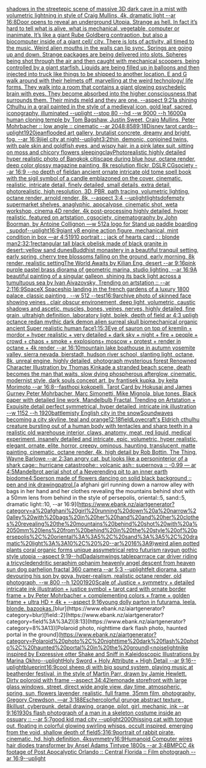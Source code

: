 [shadows in the street](https://www.ebank.nz/aiartgenerator?category=shadows%20in%20the%20street)[epic scene of massive 3D dark cave in a mist with volumetric lightning in style of Craig Mullins, 4k, dramatic light --ar 16:8](https://www.ebank.nz/aiartgenerator?category=epic%20scene%20of%20massive%203D%20dark%20cave%20in%20a%20mist%20with%20volumetric%20lightning%20in%20style%20of%20Craig%20Mullins%2C%204k%2C%20dramatic%20light%20--ar%2016%3A8)[Door opens to reveal an underground Utopia. Strange as hell. In fact it’s hard to tell what is alive, what is mechanical, vegetable, computer or inanimate. It’s like a giant Rube Goldberg contraption, but also a biocomputer inside of a giant cell/ city. There is lots of activity, all timed to the music. Weird alien mouths in the walls can lip sync. Springs are going up and down. Strange packages are being delivered into slots. Spheres being shot through the air and then caught with mechanical scoopers, being controlled by a giant starfish. Liquids are being filled up in balloons and then injected into truck like things to be shipped to another location. E and G walk around with their helmets off, marvelling at the weird technology/ life forms. They walk into a room that contains a giant glowing psychedelic brain with eyes. They become absorbed into the higher consciousness that surrounds them. Their minds meld and they are one. --aspect 9:21](https://www.ebank.nz/aiartgenerator?category=Door%20opens%20to%20reveal%20an%20underground%20Utopia.%20Strange%20as%20hell.%20In%20fact%20it%E2%80%99s%20hard%20to%20tell%20what%20is%20alive%2C%20what%20is%20mechanical%2C%20vegetable%2C%20computer%20or%20inanimate.%20It%E2%80%99s%20like%20a%20giant%20Rube%20Goldberg%20contraption%2C%20but%20also%20a%20biocomputer%20inside%20of%20a%20giant%20cell/%20city.%20There%20is%20lots%20of%20activity%2C%20all%20timed%20to%20the%20music.%20Weird%20alien%20mouths%20in%20the%20walls%20can%20lip%20sync.%20Springs%20are%20going%20up%20and%20down.%20Strange%20packages%20are%20being%20delivered%20into%20slots.%20Spheres%20being%20shot%20through%20the%20air%20and%20then%20caught%20with%20mechanical%20scoopers%2C%20being%20controlled%20by%20a%20giant%20starfish.%20Liquids%20are%20being%20filled%20up%20in%20balloons%20and%20then%20injected%20into%20truck%20like%20things%20to%20be%20shipped%20to%20another%20location.%20E%20and%20G%20walk%20around%20with%20their%20helmets%20off%2C%20marvelling%20at%20the%20weird%20technology/%20life%20forms.%20They%20walk%20into%20a%20room%20that%20contains%20a%20giant%20glowing%20psychedelic%20brain%20with%20eyes.%20They%20become%20absorbed%20into%20the%20higher%20consciousness%20that%20surrounds%20them.%20Their%20minds%20meld%20and%20they%20are%20one.%20--aspect%209%3A21)[a shining Cthulhu in a grail painted in the style of a medieval icon, gold leaf, sacred, iconography, illuminated --uplight --stop 80 --hd --w 9000 --h 16000](https://www.ebank.nz/aiartgenerator?category=a%20shining%20Cthulhu%20in%20a%20grail%20painted%20in%20the%20style%20of%20a%20medieval%20icon%2C%20gold%20leaf%2C%20sacred%2C%20iconography%2C%20illuminated%20--uplight%20--stop%2080%20--hd%20--w%209000%20--h%2016000)[a human cloning temple by Tom Bagshaw, Justin Sweet, Craig Mullins, Peter Mohrbacher :: low angle :: cinematic --ar 2048:858](https://www.ebank.nz/aiartgenerator?category=a%20human%20cloning%20temple%20by%20Tom%20Bagshaw%2C%20Justin%20Sweet%2C%20Craig%20Mullins%2C%20Peter%20Mohrbacher%20%3A%3A%20low%20angle%20%3A%3A%20cinematic%20--ar%202048%3A858)[9:18](https://www.ebank.nz/aiartgenerator?category=9%3A18)[Disney tarot cards](https://www.ebank.nz/aiartgenerator?category=Disney%20tarot%20cards)[--uplight](https://www.ebank.nz/aiartgenerator?category=--uplight)[1920](https://www.ebank.nz/aiartgenerator?category=1920)[jean](https://www.ebank.nz/aiartgenerator?category=jean)[flooded art gallery, brutalist concrete, dreamy and bright, fog, --ar 16:9](https://www.ebank.nz/aiartgenerator?category=flooded%20art%20gallery%2C%20brutalist%20concrete%2C%20dreamy%20and%20bright%2C%20fog%2C%20--ar%2016%3A9)[jijel city at night](https://www.ebank.nz/aiartgenerator?category=jijel%20city%20at%20night)[--uplight](https://www.ebank.nz/aiartgenerator?category=--uplight)[3:2](https://www.ebank.nz/aiartgenerator?category=3%3A2)[thin, demonic, conjoined twins, with pale skin and goldfish eyes, and wispy hair, in a pink latex suit, sitting on moss and chicory flowers sleeping](https://www.ebank.nz/aiartgenerator?category=thin%2C%20demonic%2C%20conjoined%20twins%2C%20with%20pale%20skin%20and%20goldfish%20eyes%2C%20and%20wispy%20hair%2C%20in%20a%20pink%20latex%20suit%2C%20sitting%20on%20moss%20and%20chicory%20flowers%20sleeping)[clay](https://www.ebank.nz/aiartgenerator?category=clay)[Photorealistic highly detailed hyper realistic photo of Bangkok citiscape during blue hour, octane render, deep color,glossy magazine painting, 8k resolution,flickr, DSLR,CGsociety  --ar 16:9 --no depth of field](https://www.ebank.nz/aiartgenerator?category=Photorealistic%20highly%20detailed%20hyper%20realistic%20photo%20of%20Bangkok%20citiscape%20during%20blue%20hour%2C%20octane%20render%2C%20deep%20color%2Cglossy%20magazine%20painting%2C%208k%20resolution%2Cflickr%2C%20DSLR%2CCGsociety%20%20--ar%2016%3A9%20--no%20depth%20of%20field)[an ancient ornate intricate old tome spell book with the sigil symbol of a candle emblazoned on the cover, cinematic, realistic, intricate detail, finely detailed, small details, extra detail, photorealistic, high resolution, 3D, PBR, path tracing, volumetric lighting, octane render, arnold render, 8k, --aspect 3:4 --uplight](https://www.ebank.nz/aiartgenerator?category=an%20ancient%20ornate%20intricate%20old%20tome%20spell%20book%20with%20the%20sigil%20symbol%20of%20a%20candle%20emblazoned%20on%20the%20cover%2C%20cinematic%2C%20realistic%2C%20intricate%20detail%2C%20finely%20detailed%2C%20small%20details%2C%20extra%20detail%2C%20photorealistic%2C%20high%20resolution%2C%203D%2C%20PBR%2C%20path%20tracing%2C%20volumetric%20lighting%2C%20octane%20render%2C%20arnold%20render%2C%208k%2C%20--aspect%203%3A4%20--uplight)[lights](https://www.ebank.nz/aiartgenerator?category=lights)[dof](https://www.ebank.nz/aiartgenerator?category=dof)[empty supermarket shelves, anaglyphic, apocalypse, cinematic shot, weta workshop, cinema 4D render, 4k post-processing highly detailed, hyper realistic, featured on artstation, cgsociety, cinematography by John Boorman, by Antoine Collignon —w 512](https://www.ebank.nz/aiartgenerator?category=empty%20supermarket%20shelves%2C%20anaglyphic%2C%20apocalypse%2C%20cinematic%20shot%2C%20weta%20workshop%2C%20cinema%204D%20render%2C%204k%20post-processing%20highly%20detailed%2C%20hyper%20realistic%2C%20featured%20on%20artstation%2C%20cgsociety%2C%20cinematography%20by%20John%20Boorman%2C%20by%20Antoine%20Collignon%20%E2%80%94w%20512)[a logo for Stand up paddle boarding , sup](https://www.ebank.nz/aiartgenerator?category=a%20logo%20for%20Stand%20up%20paddle%20boarding%20%2C%20sup)[dof](https://www.ebank.nz/aiartgenerator?category=dof)[--uplight](https://www.ebank.nz/aiartgenerator?category=--uplight)[16:9](https://www.ebank.nz/aiartgenerator?category=16%3A9)[giant v8 engine action figure, mechanical, mint condition in box —ar 4:5](https://www.ebank.nz/aiartgenerator?category=giant%20v8%20engine%20action%20figure%2C%20mechanical%2C%20mint%20condition%20in%20box%20%E2%80%94ar%204%3A5)[1910 portrait : :  jack of hearts card : : blonde man](https://www.ebank.nz/aiartgenerator?category=1910%20portrait%20%3A%20%3A%20%20jack%20of%20hearts%20card%20%3A%20%3A%20blonde%20man)[2:3](https://www.ebank.nz/aiartgenerator?category=2%3A3)[2:1](https://www.ebank.nz/aiartgenerator?category=2%3A1)[rectangular tall black  obelisk made of black granite in desert::yellow sand dunes](https://www.ebank.nz/aiartgenerator?category=rectangular%20tall%20black%20%20obelisk%20made%20of%20black%20granite%20in%20desert%3A%3Ayellow%20sand%20dunes)[Buddhist monastery in a beautiful tranquil setting, early spring, cherry tree blossoms falling on the ground, early morning, 8k render, realistic setting](https://www.ebank.nz/aiartgenerator?category=Buddhist%20monastery%20in%20a%20beautiful%20tranquil%20setting%2C%20early%20spring%2C%20cherry%20tree%20blossoms%20falling%20on%20the%20ground%2C%20early%20morning%2C%208k%20render%2C%20realistic%20setting)[The World Awaits by Kilian Eng, desert --ar 9:16](https://www.ebank.nz/aiartgenerator?category=The%20World%20Awaits%20by%20Kilian%20Eng%2C%20desert%20--ar%209%3A16)[pink purple pastel brass diorama of geometric marina, studio lighting, --ar 16:9](https://www.ebank.nz/aiartgenerator?category=pink%20purple%20pastel%20brass%20diorama%20of%20geometric%20marina%2C%20studio%20lighting%2C%20--ar%2016%3A9)[A beautiful painting of a singular galleon, shining its back light across a tumultuous sea by Ivan Aivazovsky, Trending on artstation :: --ar 2:1](https://www.ebank.nz/aiartgenerator?category=A%20beautiful%20painting%20of%20a%20singular%20galleon%2C%20shining%20its%20back%20light%20across%20a%20tumultuous%20sea%20by%20Ivan%20Aivazovsky%2C%20Trending%20on%20artstation%20%3A%3A%20--ar%202%3A1)[16:9](https://www.ebank.nz/aiartgenerator?category=16%3A9)[SpaceX Spaceship landing in the french gardens of a luxury 1800 palace, classic painting , --w 512 --test](https://www.ebank.nz/aiartgenerator?category=SpaceX%20Spaceship%20landing%20in%20the%20french%20gardens%20of%20a%20luxury%201800%20palace%2C%20classic%20painting%20%2C%20--w%20512%20--test)[16:9](https://www.ebank.nz/aiartgenerator?category=16%3A9)[archive photo of skinned face showing veines . clair obscur environement, deep light, volumetric, caustic shadows and ascetic. muscles, bones, veines, nerves, highly detailed, fine grain, ultrahigh definition, laboratory light, bolek, depth of field ar 4:3 upligh octance redan mythic dark demon alien surreal skull biomechanical organic ancient Super realistic human face](https://www.ebank.nz/aiartgenerator?category=archive%20photo%20of%20skinned%20face%20showing%20veines%20.%20clair%20obscur%20environement%2C%20deep%20light%2C%20volumetric%2C%20caustic%20shadows%20and%20ascetic.%20muscles%2C%20bones%2C%20veines%2C%20nerves%2C%20highly%20detailed%2C%20fine%20grain%2C%20ultrahigh%20definition%2C%20laboratory%20light%2C%20bolek%2C%20depth%20of%20field%20ar%204%3A3%20upligh%20octance%20redan%20mythic%20dark%20demon%20alien%20surreal%20skull%20biomechanical%20organic%20ancient%20Super%20realistic%20human%20face)[1:1](https://www.ebank.nz/aiartgenerator?category=1%3A1)[5:3](https://www.ebank.nz/aiartgenerator?category=5%3A3)[Eye of sauron on top of kremlin + mordor +  hyper realistic + very detailed + dark sky + night + fire + people + crowd + chaos + smoke + explosions+ moscow + protest + render in octane + 4k render --ar 16:10](https://www.ebank.nz/aiartgenerator?category=Eye%20of%20sauron%20on%20top%20of%20kremlin%20%2B%20mordor%20%2B%20%20hyper%20realistic%20%2B%20very%20detailed%20%2B%20dark%20sky%20%2B%20night%20%2B%20fire%20%2B%20people%20%2B%20crowd%20%2B%20chaos%20%2B%20smoke%20%2B%20explosions%2B%20moscow%20%2B%20protest%20%2B%20render%20in%20octane%20%2B%204k%20render%20--ar%2016%3A10)[mountain lake boathouse in autumn yosemite valley, sierra nevada, bierstadt, hudson river school, slanting light, octane, 8k, unreal engine, highly detailed, photograph mysterious forest Renowned Character Illustration by Thomas Kinkade  a stranded beach scene, death becomes the man that waits, slow dying phospherous afterglow, cinematic, modernist style, dark souls concept art, by frantisek kupka, by keita Morimoto --ar 16:8](https://www.ebank.nz/aiartgenerator?category=mountain%20lake%20boathouse%20in%20autumn%20yosemite%20valley%2C%20sierra%20nevada%2C%20bierstadt%2C%20hudson%20river%20school%2C%20slanting%20light%2C%20octane%2C%208k%2C%20unreal%20engine%2C%20highly%20detailed%2C%20photograph%20mysterious%20forest%20Renowned%20Character%20Illustration%20by%20Thomas%20Kinkade%20%20a%20stranded%20beach%20scene%2C%20death%20becomes%20the%20man%20that%20waits%2C%20slow%20dying%20phospherous%20afterglow%2C%20cinematic%2C%20modernist%20style%2C%20dark%20souls%20concept%20art%2C%20by%20frantisek%20kupka%2C%20by%20keita%20Morimoto%20--ar%2016%3A8)[--fast](https://www.ebank.nz/aiartgenerator?category=--fast)[hopi kokopelli, Tarot Card by Hokusai and James Gurney Peter Mohrbacher, Marc Simonetti, Mike Mignola, blue tones, Black paper with detailed line work, Mandelbulb Fractal, Trending on Artstation + Exquisite detail perfect symmetrical, hyper detailed, intricate ink illustration  --w 1152  --h 1920](https://www.ebank.nz/aiartgenerator?category=hopi%20kokopelli%2C%20Tarot%20Card%20by%20Hokusai%20and%20James%20Gurney%20Peter%20Mohrbacher%2C%20Marc%20Simonetti%2C%20Mike%20Mignola%2C%20blue%20tones%2C%20Black%20paper%20with%20detailed%20line%20work%2C%20Mandelbulb%20Fractal%2C%20Trending%20on%20Artstation%20%2B%20Exquisite%20detail%20perfect%20symmetrical%2C%20hyper%20detailed%2C%20intricate%20ink%20illustration%20%20--w%201152%20%20--h%201920)[battle](https://www.ebank.nz/aiartgenerator?category=battle)[misty English city in the snow](https://www.ebank.nz/aiartgenerator?category=misty%20English%20city%20in%20the%20snow)[Soundwaves becoming a city skyline, teal and orange](https://www.ebank.nz/aiartgenerator?category=Soundwaves%20becoming%20a%20city%20skyline%2C%20teal%20and%20orange)[12:18](https://www.ebank.nz/aiartgenerator?category=12%3A18)[field](https://www.ebank.nz/aiartgenerator?category=field)[Lovecraft's Eldrich cthulhu creature bursting out of a human body with tentacles and sharp teeth in a realistic old warehouse interior, claws, anatomy, meat, red liquid, medical experiment, insanely detailed and intricate, epic, volumetric, hyper realistic, elegant, ornate, elite, horror, creepy, ominous, haunting, translucent, matte painting, cinematic, octane render, 4k, high detail by Rob Bottin, The Thing, Wayne Barlowe --ar 2:3](https://www.ebank.nz/aiartgenerator?category=Lovecraft%27s%20Eldrich%20cthulhu%20creature%20bursting%20out%20of%20a%20human%20body%20with%20tentacles%20and%20sharp%20teeth%20in%20a%20realistic%20old%20warehouse%20interior%2C%20claws%2C%20anatomy%2C%20meat%2C%20red%20liquid%2C%20medical%20experiment%2C%20insanely%20detailed%20and%20intricate%2C%20epic%2C%20volumetric%2C%20hyper%20realistic%2C%20elegant%2C%20ornate%2C%20elite%2C%20horror%2C%20creepy%2C%20ominous%2C%20haunting%2C%20translucent%2C%20matte%20painting%2C%20cinematic%2C%20octane%20render%2C%204k%2C%20high%20detail%20by%20Rob%20Bottin%2C%20The%20Thing%2C%20Wayne%20Barlowe%20--ar%202%3A3)[an angry cat, but looks like a person](https://www.ebank.nz/aiartgenerator?category=an%20angry%20cat%2C%20but%20looks%20like%20a%20person)[interior of a shark cage:: hurricane catastrophe:: volcanic ash:: supernova :: -0.99 — ar 4:5](https://www.ebank.nz/aiartgenerator?category=interior%20of%20a%20shark%20cage%3A%3A%20hurricane%20catastrophe%3A%3A%20volcanic%20ash%3A%3A%20supernova%20%3A%3A%20-0.99%20%E2%80%94%20ar%204%3A5)[Mandelbrot aerial shot of a Neverending pit to an inner earth biodome](https://www.ebank.nz/aiartgenerator?category=Mandelbrot%20aerial%20shot%20of%20a%20Neverending%20pit%20to%20an%20inner%20earth%20biodome)[](https://www.ebank.nz/aiartgenerator?category=)[4:5](https://www.ebank.nz/aiartgenerator?category=4%3A5)[person made of flowers dancing on solid black background :: pen and ink drawing](https://www.ebank.nz/aiartgenerator?category=person%20made%20of%20flowers%20dancing%20on%20solid%20black%20background%20%3A%3A%20pen%20and%20ink%20drawing)[patrol.](https://www.ebank.nz/aiartgenerator?category=patrol.)[a afghani girl running down a narrow alley with bags in her hand and her clothes revealing the mountains behind shot with a 50mm lens from behind in the style of persepolis, oriental::5, sand::5, dramatic light::10,  --ar 16:9](https://www.ebank.nz/aiartgenerator?category=a%20afghani%20girl%20running%20down%20a%20narrow%20alley%20with%20bags%20in%20her%20hand%20and%20her%20clothes%20revealing%20the%20mountains%20behind%20shot%20with%20a%2050mm%20lens%20from%20behind%20in%20the%20style%20of%20persepolis%2C%20oriental%3A%3A5%2C%20sand%3A%3A5%2C%20dramatic%20light%3A%3A10%2C%20%20--ar%2016%3A9)[weird alien potted plants coral organic forms unique assymetrical  retro futurism raygun gothic style utopia --aspect 9:19](https://www.ebank.nz/aiartgenerator?category=weird%20alien%20potted%20plants%20coral%20organic%20forms%20unique%20assymetrical%20%20retro%20futurism%20raygun%20gothic%20style%20utopia%20--aspect%209%3A19)[--hd](https://www.ebank.nz/aiartgenerator?category=--hd)[Dadaism](https://www.ebank.nz/aiartgenerator?category=Dadaism)[wings,](https://www.ebank.nz/aiartgenerator?category=wings%2C)[table](https://www.ebank.nz/aiartgenerator?category=table)[parr](https://www.ebank.nz/aiartgenerator?category=parr)[race car driver riding a tricycle](https://www.ebank.nz/aiartgenerator?category=race%20car%20driver%20riding%20a%20tricycle)[dendritic seraphim ophanim heavenly angel descent from heaven sun dog parhelion fractal 360 camera --ar 5:3 --uplight](https://www.ebank.nz/aiartgenerator?category=dendritic%20seraphim%20ophanim%20heavenly%20angel%20descent%20from%20heaven%20sun%20dog%20parhelion%20fractal%20360%20camera%20--ar%205%3A3%20--uplight)[felt diorama, saturn devouring his son by goya, hyper-realism, realistic octane render, old photograph, --w 800 --h 1200](https://www.ebank.nz/aiartgenerator?category=felt%20diorama%2C%20saturn%20devouring%20his%20son%20by%20goya%2C%20hyper-realism%2C%20realistic%20octane%20render%2C%20old%20photograph%2C%20--w%20800%20--h%201200)[1920](https://www.ebank.nz/aiartgenerator?category=1920)[Scale of Justice + symmetry + detailed intricate ink illustration + justice symbol + tarot card with ornate border frame + by Peter Mohrbacher + complementing colors + frame + golden frame + ultra HD + 4k + --aspect 9:16](https://www.ebank.nz/aiartgenerator?category=Scale%20of%20Justice%20%2B%20symmetry%20%2B%20detailed%20intricate%20ink%20illustration%20%2B%20justice%20symbol%20%2B%20tarot%20card%20with%20ornate%20border%20frame%20%2B%20by%20Peter%20Mohrbacher%20%2B%20complementing%20colors%20%2B%20frame%20%2B%20golden%20frame%20%2B%20ultra%20HD%20%2B%204k%20%2B%20--aspect%209%3A16)[young dolly parton in futurama. leela. blonde. bazookas.](https://www.ebank.nz/aiartgenerator?category=young%20dolly%20parton%20in%20futurama.%20leela.%20blonde.%20bazookas.)[blur](https://www.ebank.nz/aiartgenerator?category=blur)[field::2](https://www.ebank.nz/aiartgenerator?category=field%3A%3A2)[8:13](https://www.ebank.nz/aiartgenerator?category=8%3A13)[Polaroid photo, nighttime dark flash photo, haunted portal in the ground](https://www.ebank.nz/aiartgenerator?category=Polaroid%20photo%2C%20nighttime%20dark%20flash%20photo%2C%20haunted%20portal%20in%20the%20ground)[<noise](https://www.ebank.nz/aiartgenerator?category=%3Cnoise)[light](https://www.ebank.nz/aiartgenerator?category=light)[nike inspired by Expressive otter Shake and Sniff in Kaleidoscopic Illustrations by Marina Okhro](https://www.ebank.nz/aiartgenerator?category=nike%20inspired%20by%20Expressive%20otter%20Shake%20and%20Sniff%20in%20Kaleidoscopic%20Illustrations%20by%20Marina%20Okhro)[--uplight](https://www.ebank.nz/aiartgenerator?category=--uplight)[Holy Sword + Holy Attribute + High Detail --ar 9:16](https://www.ebank.nz/aiartgenerator?category=Holy%20Sword%20%2B%20Holy%20Attribute%20%2B%20High%20Detail%20--ar%209%3A16)[--uplight](https://www.ebank.nz/aiartgenerator?category=--uplight)[blueprint](https://www.ebank.nz/aiartgenerator?category=blueprint)[16:9](https://www.ebank.nz/aiartgenerator?category=16%3A9)[cool  sheep dj with big sound system, playing music at beatherder festival, in the style of Martin Parr, drawn by Jamie Hewlett. Dirty poloroid with frame --aspect 34:42](https://www.ebank.nz/aiartgenerator?category=cool%20%20sheep%20dj%20with%20big%20sound%20system%2C%20playing%20music%20at%20beatherder%20festival%2C%20in%20the%20style%20of%20Martin%20Parr%2C%20drawn%20by%20Jamie%20Hewlett.%20Dirty%20poloroid%20with%20frame%20--aspect%2034%3A42)[lemonade storefront with large glass windows, street, direct wide angle view, day time, atmospheric, spring, sun, flowers lavender, realistic, full frame, 35mm film, photography, Gregory Crewdson, —ar 3:1](https://www.ebank.nz/aiartgenerator?category=lemonade%20storefront%20with%20large%20glass%20windows%2C%20street%2C%20direct%20wide%20angle%20view%2C%20day%20time%2C%20atmospheric%2C%20spring%2C%20sun%2C%20flowers%20lavender%2C%20realistic%2C%20full%20frame%2C%2035mm%20film%2C%20photography%2C%20Gregory%20Crewdson%2C%20%E2%80%94ar%203%3A1)[88](https://www.ebank.nz/aiartgenerator?category=88)[Escher](https://www.ebank.nz/aiartgenerator?category=Escher)[colorful grunge abstract texture , 8k](https://www.ebank.nz/aiartgenerator?category=colorful%20grunge%20abstract%20texture%20%2C%208k)[illust, cyberpunk, detail drawing, orange, pilot, girl, mechanic, ink --ar 9:16](https://www.ebank.nz/aiartgenerator?category=illust%2C%20cyberpunk%2C%20detail%20drawing%2C%20orange%2C%20pilot%2C%20girl%2C%20mechanic%2C%20ink%20--ar%209%3A16)[1930s flash photograph of a man in a skeleton costume inside an ossuary :: --ar 5:7](https://www.ebank.nz/aiartgenerator?category=1930s%20flash%20photograph%20of%20a%20man%20in%20a%20skeleton%20costume%20inside%20an%20ossuary%20%3A%3A%20--ar%205%3A7)[good kid mad city --uplight](https://www.ebank.nz/aiartgenerator?category=good%20kid%20mad%20city%20--uplight)[2000](https://www.ebank.nz/aiartgenerator?category=2000)[hissing cat with tongue out, floating in colorful glowing swirling whisps, occult inspired, emerging from the void, shallow depth of field](https://www.ebank.nz/aiartgenerator?category=hissing%20cat%20with%20tongue%20out%2C%20floating%20in%20colorful%20glowing%20swirling%20whisps%2C%20occult%20inspired%2C%20emerging%20from%20the%20void%2C%20shallow%20depth%20of%20field)[5:3](https://www.ebank.nz/aiartgenerator?category=5%3A3)[16:9](https://www.ebank.nz/aiartgenerator?category=16%3A9)[portrait of rabbit pirate, cinematic, hd, high definition, 4k](https://www.ebank.nz/aiartgenerator?category=portrait%20of%20rabbit%20pirate%2C%20cinematic%2C%20hd%2C%20high%20definition%2C%204k)[symmetry](https://www.ebank.nz/aiartgenerator?category=symmetry)[16:9](https://www.ebank.nz/aiartgenerator?category=16%3A9)[Humanoid Computer wires hair diodes transformer by Ansel Adams Tintype 1800s --ar 3:4](https://www.ebank.nz/aiartgenerator?category=Humanoid%20Computer%20wires%20hair%20diodes%20transformer%20by%20Ansel%20Adams%20Tintype%201800s%20--ar%203%3A4)[BMPCC 4k  footage of Post Apocalyptic Orlando :: Central Florida :: Film photograph --ar 16:9](https://www.ebank.nz/aiartgenerator?category=BMPCC%204k%20%20footage%20of%20Post%20Apocalyptic%20Orlando%20%3A%3A%20Central%20Florida%20%3A%3A%20Film%20photograph%20--ar%2016%3A9)[--uplight](https://www.ebank.nz/aiartgenerator?category=--uplight)